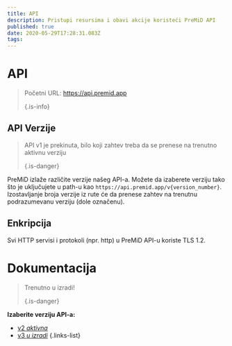 ```yaml
---
title: API
description: Pristupi resursima i obavi akcije koristeći PreMiD API
published: true
date: 2020-05-29T17:28:31.083Z
tags:
---
```


# API

> Početni URL: https://api.premid.app 
> 
> {.is-info}

## API Verzije
> API v1 je prekinuta, bilo koji zahtev treba da se prenese na trenutno aktivnu verziju 
> 
> {.is-danger}

PreMiD izlaže različite verzije našeg API-a. Možete da izaberete verziju tako što je uključujete u path-u kao `https://api.premid.app/v{version_number}`. Izostavljanje broja verzije iz rute će da prenese zahtev na trenutnu podrazumevanu verziju (dole označenu).

## Enkripcija

Svi HTTP servisi i protokoli (npr. http) u PreMiD API-u koriste TLS 1.2.

# Dokumentacija
> Trenutno u izradi! 
> 
> {.is-danger}

**Izaberite verziju API-a:**
- [v2 *aktivna*](/dev/api/v2)
- [v3 *u izradi*](/dev/api/v3)
{.links-list}